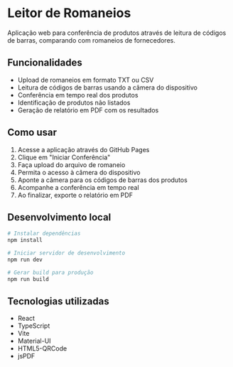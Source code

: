 # Leitor de Romaneios

Aplicação web para conferência de produtos através de leitura de códigos de barras, comparando com romaneios de fornecedores.

## Funcionalidades

- Upload de romaneios em formato TXT ou CSV
- Leitura de códigos de barras usando a câmera do dispositivo
- Conferência em tempo real dos produtos
- Identificação de produtos não listados
- Geração de relatório em PDF com os resultados

## Como usar

1. Acesse a aplicação através do GitHub Pages
2. Clique em "Iniciar Conferência"
3. Faça upload do arquivo de romaneio
4. Permita o acesso à câmera do dispositivo
5. Aponte a câmera para os códigos de barras dos produtos
6. Acompanhe a conferência em tempo real
7. Ao finalizar, exporte o relatório em PDF

## Desenvolvimento local

```bash
# Instalar dependências
npm install

# Iniciar servidor de desenvolvimento
npm run dev

# Gerar build para produção
npm run build
```

## Tecnologias utilizadas

- React
- TypeScript
- Vite
- Material-UI
- HTML5-QRCode
- jsPDF
